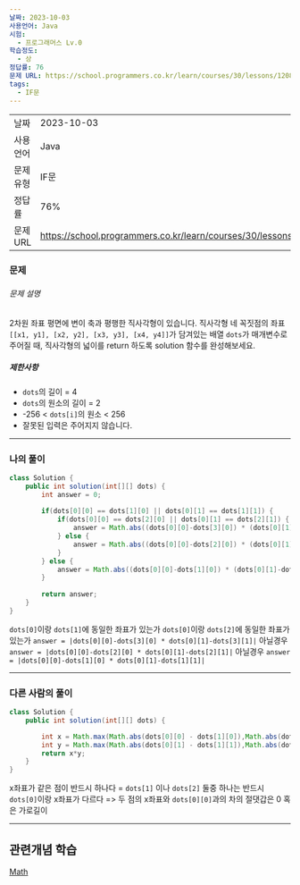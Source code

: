```yaml
---
날짜: 2023-10-03
사용언어: Java
시험:
  - 프로그래머스 Lv.0
학습정도:
  - 상
정답률: 76
문제 URL: https://school.programmers.co.kr/learn/courses/30/lessons/120860?language=java
tags:
  - IF문
---
```

|        |                                                                  |
| ------ | ---------------------------------------------------------------- |
| 날짜     | 2023-10-03                                                       |
| 사용 언어  | Java                                                             |
| 문제 유형  | IF문                                                              |
| 정답률    | 76%                                                              |
| 문제 URL | https://school.programmers.co.kr/learn/courses/30/lessons/120860 |

### 문제

###### 문제 설명

2차원 좌표 평면에 변이 축과 평행한 직사각형이 있습니다. 직사각형 네 꼭짓점의 좌표 `[[x1, y1], [x2, y2], [x3, y3], [x4, y4]]`가 담겨있는 배열 `dots`가 매개변수로 주어질 때, 직사각형의 넓이를 return 하도록 solution 함수를 완성해보세요.

##### 제한사항

- `dots`의 길이 = 4
- `dots`의 원소의 길이 = 2
- -256 < `dots[i]`의 원소 < 256
- 잘못된 입력은 주어지지 않습니다.

---
### 나의 풀이

```java
class Solution {
    public int solution(int[][] dots) {
        int answer = 0;
        
        if(dots[0][0] == dots[1][0] || dots[0][1] == dots[1][1]) {
            if(dots[0][0] == dots[2][0] || dots[0][1] == dots[2][1]) {
                answer = Math.abs((dots[0][0]-dots[3][0]) * (dots[0][1]-dots[3][1]));
            } else {
                answer = Math.abs((dots[0][0]-dots[2][0]) * (dots[0][1]-dots[2][1]));   
            }
        } else {
            answer = Math.abs((dots[0][0]-dots[1][0]) * (dots[0][1]-dots[1][1]));
        }
        
        return answer;
    }
}
```

`dots[0]`이랑 `dots[1]`에 동일한 좌표가 있는가
	`dots[0]`이랑 `dots[2]`에 동일한 좌표가 있는가
		`answer = |dots[0][0]-dots[3][0] * dots[0][1]-dots[3][1]|`
	아닐경우
		`answer = |dots[0][0]-dots[2][0] * dots[0][1]-dots[2][1]|`
아닐경우
	`answer = |dots[0][0]-dots[1][0] * dots[0][1]-dots[1][1]|`


---
### 다른 사람의 풀이

```java
class Solution {
    public int solution(int[][] dots) {

        int x = Math.max(Math.abs(dots[0][0] - dots[1][0]),Math.abs(dots[0][0] - dots[2][0]));
        int y = Math.max(Math.abs(dots[0][1] - dots[1][1]),Math.abs(dots[0][1] - dots[2][1]));
        return x*y;
    }
}
```

x좌표가 같은 점이 반드시 하나다 = `dots[1]` 이나 `dots[2]` 둘중 하나는 반드시 `dots[0]`이랑 x좌표가 다르다
=> 두 점의 x좌표와 `dots[0][0]`과의 차의 절댓갑은 0 혹은 가로길이

---
## 관련개념 학습

[Math](Summary/Math.md)